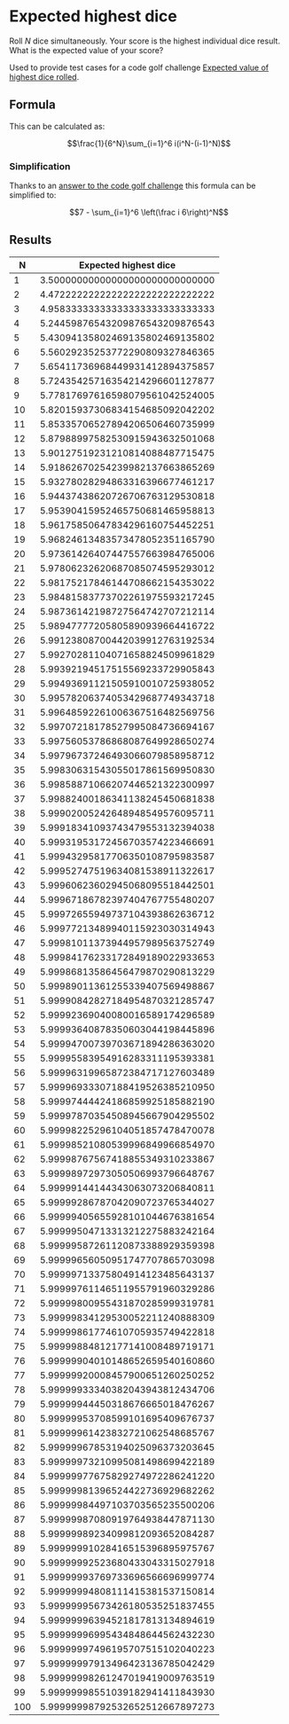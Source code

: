 # Expected highest dice
Roll $N$ dice simultaneously. Your score is the highest individual dice result. What is the expected value of your score?

Used to provide test cases for a code golf challenge [Expected value of highest dice rolled](https://codegolf.codidact.com/posts/288885).

## Formula
This can be calculated as:

$$\frac{1}{6^N}\sum_{i=1}^6 i(i^N-(i-1)^N)$$

### Simplification
Thanks to an [answer to the code golf challenge](https://codegolf.codidact.com/posts/288885/288914#answer-288914) this formula can be simplified to:

$$7 - \sum_{i=1}^6 \left(\frac i 6\right)^N$$

## Results
| N | Expected highest dice |
| - | --------------------- |
| 1 | 3.50000000000000000000000000000 |
| 2 | 4.47222222222222222222222222222 |
| 3 | 4.95833333333333333333333333333 |
| 4 | 5.24459876543209876543209876543 |
| 5 | 5.43094135802469135802469135802 |
| 6 | 5.56029235253772290809327846365 |
| 7 | 5.65411736968449931412894375857 |
| 8 | 5.72435425716354214296601127877 |
| 9 | 5.77817697616598079561042524005 |
| 10 | 5.82015937306834154685092042202 |
| 11 | 5.85335706527894206506460735999 |
| 12 | 5.87988997582530915943632501068 |
| 13 | 5.90127519231210814088487715475 |
| 14 | 5.91862670254239982137663865269 |
| 15 | 5.93278028294863316396677461217 |
| 16 | 5.94437438620726706763129530818 |
| 17 | 5.95390415952465750681465958813 |
| 18 | 5.96175850647834296160754452251 |
| 19 | 5.96824613483573478052351165790 |
| 20 | 5.97361426407447557663984765006 |
| 21 | 5.97806232620687085074595293012 |
| 22 | 5.98175217846144708662154353022 |
| 23 | 5.98481583773702261975593217245 |
| 24 | 5.98736142198727564742707212114 |
| 25 | 5.98947777205805890939664416722 |
| 26 | 5.99123808700442039912763192534 |
| 27 | 5.99270281104071658824509961829 |
| 28 | 5.99392194517515569233729905843 |
| 29 | 5.99493691121505910010725938052 |
| 30 | 5.99578206374053429687749343718 |
| 31 | 5.99648592261006367516482569756 |
| 32 | 5.99707218178527995084736694167 |
| 33 | 5.99756053786868087649928650274 |
| 34 | 5.99796737246493066079858958712 |
| 35 | 5.99830631543055017861569950830 |
| 36 | 5.99858871066207446521322300997 |
| 37 | 5.99882400186341138245450681838 |
| 38 | 5.99902005242648948549576095711 |
| 39 | 5.99918341093743479553132394038 |
| 40 | 5.99931953172456703574223466691 |
| 41 | 5.99943295817706350108795983587 |
| 42 | 5.99952747519634081538911322617 |
| 43 | 5.99960623602945068095518442501 |
| 44 | 5.99967186782397404767755480207 |
| 45 | 5.99972655949737104393862636712 |
| 46 | 5.99977213489940115923030314943 |
| 47 | 5.99981011373944957989563752749 |
| 48 | 5.99984176233172849189022933653 |
| 49 | 5.99986813586456479870290813229 |
| 50 | 5.99989011361255339407569498867 |
| 51 | 5.99990842827184954870321285747 |
| 52 | 5.99992369040080016589174296589 |
| 53 | 5.99993640878350603044198445896 |
| 54 | 5.99994700739703671894286363020 |
| 55 | 5.99995583954916283311195393381 |
| 56 | 5.99996319965872384717127603489 |
| 57 | 5.99996933307188419526385210950 |
| 58 | 5.99997444424186859925185882190 |
| 59 | 5.99997870354508945667904295502 |
| 60 | 5.99998225296104051857478470078 |
| 61 | 5.99998521080539996849966854970 |
| 62 | 5.99998767567418855349310233867 |
| 63 | 5.99998972973050506993796648767 |
| 64 | 5.99999144144343063073206840811 |
| 65 | 5.99999286787042090723765344027 |
| 66 | 5.99999405655928101044676381654 |
| 67 | 5.99999504713313212275883242164 |
| 68 | 5.99999587261120873388929359398 |
| 69 | 5.99999656050951747707865703098 |
| 70 | 5.99999713375804914123485643137 |
| 71 | 5.99999761146511955791960329286 |
| 72 | 5.99999800955431870285999319781 |
| 73 | 5.99999834129530052211240888309 |
| 74 | 5.99999861774610705935749422818 |
| 75 | 5.99999884812177141008489719171 |
| 76 | 5.99999904010148652659540160860 |
| 77 | 5.99999920008457900651260250252 |
| 78 | 5.99999933340382043943812434706 |
| 79 | 5.99999944450318676665018476267 |
| 80 | 5.99999953708599101695409676737 |
| 81 | 5.99999961423832721062548685767 |
| 82 | 5.99999967853194025096373203645 |
| 83 | 5.99999973210995081498699422189 |
| 84 | 5.99999977675829274972286241220 |
| 85 | 5.99999981396524422736929682262 |
| 86 | 5.99999984497103703565235500206 |
| 87 | 5.99999987080919764938447871130 |
| 88 | 5.99999989234099812093652084287 |
| 89 | 5.99999991028416515396895975767 |
| 90 | 5.99999992523680433043315027918 |
| 91 | 5.99999993769733696566696999774 |
| 92 | 5.99999994808111415381537150814 |
| 93 | 5.99999995673426180535251837455 |
| 94 | 5.99999996394521817813134894619 |
| 95 | 5.99999996995434848644562432230 |
| 96 | 5.99999997496195707515102040223 |
| 97 | 5.99999997913496423136785042429 |
| 98 | 5.99999998261247019419009763519 |
| 99 | 5.99999998551039182941411843930 |
| 100 | 5.99999998792532652512667897273 |
